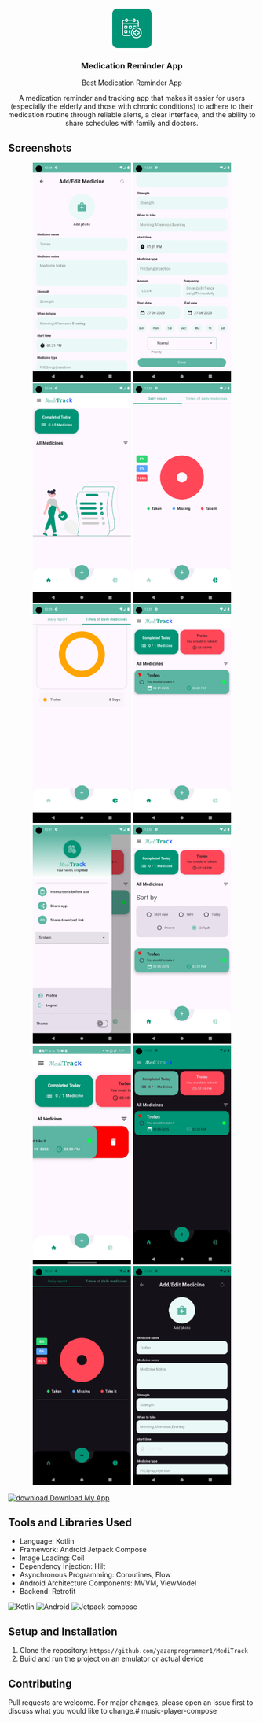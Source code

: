 <p align="center">
  <img style="border-radius : 10px;" src="app/src/main/res/drawable/logo.jpg" alt="Logo" width="80" height="80">
  <h3 align="center">Medication Reminder App</h3>
<p align="center">Best Medication Reminder App</p>
</p>

<p align="center">
  A medication reminder and tracking app that makes it easier for users (especially the elderly and those with chronic conditions) to adhere to their medication routine through reliable alerts, a clear interface, and the ability to share schedules with family and doctors.
</p>

## Screenshots

<p align="center">
  <img src="assets/Screenshot_1756301558.png" alt="Screenshot 1" width="200">
  <img src="assets/Screenshot_1756301567.png" alt="Screenshot 2" width="200">
  <img src="assets/Screenshot_1756816086.png" alt="Screenshot 3" width="200">
  <img src="assets/Screenshot_1756816111.png" alt="Screenshot 4" width="200">
  <img src="assets/Screenshot_1756816190.png" alt="Screenshot 5" width="200">
  <img src="assets/Screenshot_1756816196.png" alt="Screenshot 6" width="200">
  <img src="assets/Screenshot_1756816301.png" alt="Screenshot 7" width="200">
  <img src="assets/Screenshot_1756816327.png" alt="Screenshot 8" width="200">
  <img src="assets/Screenshot_17563.png" alt="Screenshot 9" width="200">
  <img src="assets/Screenshot_1756816583.png" alt="Screenshot 10" width="200">
  <img src="assets/Screenshot_1756816588.png" alt="Screenshot 11" width="200">
  <img src="assets/Screenshot_1756816593.png" alt="Screenshot 12" width="200">
</p>


<a href="https://drive.google.com/file/d/1oG5JbIdrURFXQ8V45Ovloyik5k2LBIK6/view?usp=sharing" ><img src="https://img.icons8.com/color/48/000000/download" alt="download" width="40" height="40"/> Download My App</a>

## Tools and Libraries Used

- Language: Kotlin
- Framework: Android Jetpack Compose
- Image Loading: Coil
- Dependency Injection: Hilt
- Asynchronous Programming: Coroutines, Flow
- Android Architecture Components: MVVM, ViewModel
- Backend: Retrofit

<p align="left">
  <img src="https://img.icons8.com/color/48/000000/kotlin.png" alt="Kotlin" width="40" height="40"/>
  <img src="https://img.icons8.com/color/48/000000/android-os.png" alt="Android" width="40" height="40"/>
  <img src="https://blogger.googleusercontent.com/img/b/R29vZ2xl/AVvXsEjC97Z8BResg5dlPqczsRCFhP6zewWX0X0e7fVPG-G7PuUZwwZVsi9OPoqJYkgqT2h0FI95SsmWzVEgpt8b8HAqFiIxZ98TFtY4lE0b8UrtVJ2HrJebRwl6C9DslsQDl9KnBIrdHS6LtkY/s1600/jetpack+compose+icon_RGB.png" alt="Jetpack compose" width="40" height="40"/>
</p>

## Setup and Installation

1. Clone the repository: `https://github.com/yazanprogrammer1/MediTrack`
2. Build and run the project on an emulator or actual device

## Contributing

Pull requests are welcome. For major changes, please open an issue first to discuss what you would like to change.# music-player-compose
